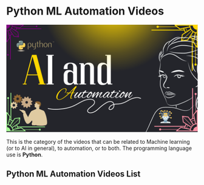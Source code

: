 # Python ML Automation Videos

![](../../images/pyml.png?raw=true)

This is the category of the videos that can be related to Machine learning (or to AI in general), to automation, or to both. The programming language use is **Python**.

## Python ML Automation Videos List


